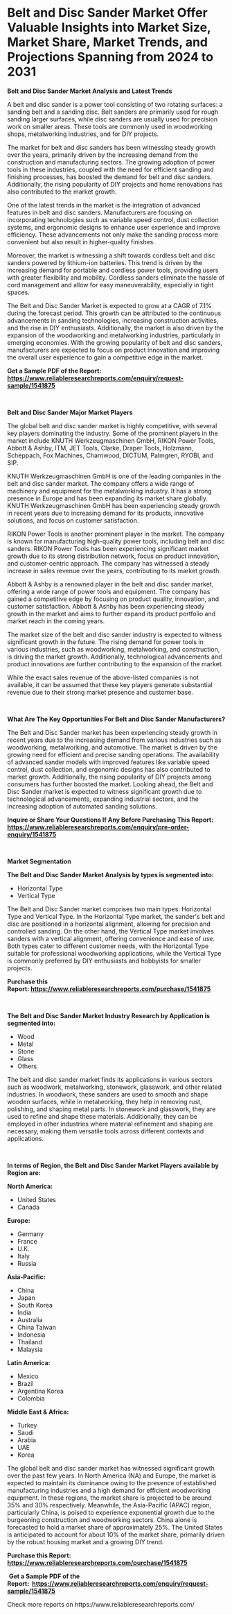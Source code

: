 <p><h1>Belt and Disc Sander Market Offer Valuable Insights into Market Size, Market Share, Market Trends, and Projections Spanning from 2024 to 2031</h1></p><p><strong>Belt and Disc Sander Market Analysis and Latest Trends</strong></p>
<p><p>A belt and disc sander is a power tool consisting of two rotating surfaces: a sanding belt and a sanding disc. Belt sanders are primarily used for rough sanding larger surfaces, while disc sanders are usually used for precision work on smaller areas. These tools are commonly used in woodworking shops, metalworking industries, and for DIY projects.</p><p>The market for belt and disc sanders has been witnessing steady growth over the years, primarily driven by the increasing demand from the construction and manufacturing sectors. The growing adoption of power tools in these industries, coupled with the need for efficient sanding and finishing processes, has boosted the demand for belt and disc sanders. Additionally, the rising popularity of DIY projects and home renovations has also contributed to the market growth.</p><p>One of the latest trends in the market is the integration of advanced features in belt and disc sanders. Manufacturers are focusing on incorporating technologies such as variable speed control, dust collection systems, and ergonomic designs to enhance user experience and improve efficiency. These advancements not only make the sanding process more convenient but also result in higher-quality finishes.</p><p>Moreover, the market is witnessing a shift towards cordless belt and disc sanders powered by lithium-ion batteries. This trend is driven by the increasing demand for portable and cordless power tools, providing users with greater flexibility and mobility. Cordless sanders eliminate the hassle of cord management and allow for easy maneuverability, especially in tight spaces.</p><p>The Belt and Disc Sander Market is expected to grow at a CAGR of 7.1% during the forecast period. This growth can be attributed to the continuous advancements in sanding technologies, increasing construction activities, and the rise in DIY enthusiasts. Additionally, the market is also driven by the expansion of the woodworking and metalworking industries, particularly in emerging economies. With the growing popularity of belt and disc sanders, manufacturers are expected to focus on product innovation and improving the overall user experience to gain a competitive edge in the market.</p></p>
<p><strong>Get a Sample PDF of the Report:&nbsp; <a href="https://www.reliableresearchreports.com/enquiry/request-sample/1541875">https://www.reliableresearchreports.com/enquiry/request-sample/1541875</a></strong></p>
<p>&nbsp;</p>
<p><strong>Belt and Disc Sander Major Market Players</strong></p>
<p><p>The global belt and disc sander market is highly competitive, with several key players dominating the industry. Some of the prominent players in the market include KNUTH Werkzeugmaschinen GmbH, RIKON Power Tools, Abbott & Ashby, ITM, JET Tools, Clarke, Draper Tools, Holzmann, Scheppach, Fox Machines, Charnwood, DICTUM, Palmgren, RYOBI, and SIP.</p><p>KNUTH Werkzeugmaschinen GmbH is one of the leading companies in the belt and disc sander market. The company offers a wide range of machinery and equipment for the metalworking industry. It has a strong presence in Europe and has been expanding its market share globally. KNUTH Werkzeugmaschinen GmbH has been experiencing steady growth in recent years due to increasing demand for its products, innovative solutions, and focus on customer satisfaction.</p><p>RIKON Power Tools is another prominent player in the market. The company is known for manufacturing high-quality power tools, including belt and disc sanders. RIKON Power Tools has been experiencing significant market growth due to its strong distribution network, focus on product innovation, and customer-centric approach. The company has witnessed a steady increase in sales revenue over the years, contributing to its market growth.</p><p>Abbott & Ashby is a renowned player in the belt and disc sander market, offering a wide range of power tools and equipment. The company has gained a competitive edge by focusing on product quality, innovation, and customer satisfaction. Abbott & Ashby has been experiencing steady growth in the market and aims to further expand its product portfolio and market reach in the coming years.</p><p>The market size of the belt and disc sander industry is expected to witness significant growth in the future. The rising demand for power tools in various industries, such as woodworking, metalworking, and construction, is driving the market growth. Additionally, technological advancements and product innovations are further contributing to the expansion of the market.</p><p>While the exact sales revenue of the above-listed companies is not available, it can be assumed that these key players generate substantial revenue due to their strong market presence and customer base.</p></p>
<p>&nbsp;</p>
<p><strong>What Are The Key Opportunities For Belt and Disc Sander Manufacturers?</strong></p>
<p><p>The Belt and Disc Sander market has been experiencing steady growth in recent years due to the increasing demand from various industries such as woodworking, metalworking, and automotive. The market is driven by the growing need for efficient and precise sanding operations. The availability of advanced sander models with improved features like variable speed control, dust collection, and ergonomic designs has also contributed to market growth. Additionally, the rising popularity of DIY projects among consumers has further boosted the market. Looking ahead, the Belt and Disc Sander market is expected to witness significant growth due to technological advancements, expanding industrial sectors, and the increasing adoption of automated sanding solutions.</p></p>
<p><strong>Inquire or Share Your Questions If Any Before Purchasing This Report: <a href="https://www.reliableresearchreports.com/enquiry/pre-order-enquiry/1541875">https://www.reliableresearchreports.com/enquiry/pre-order-enquiry/1541875</a></strong></p>
<p>&nbsp;</p>
<p><strong>Market Segmentation</strong></p>
<p><strong>The Belt and Disc Sander Market Analysis by types is segmented into:</strong></p>
<p><ul><li>Horizontal Type</li><li>Vertical Type</li></ul></p>
<p><p>The Belt and Disc Sander market comprises two main types: Horizontal Type and Vertical Type. In the Horizontal Type market, the sander's belt and disc are positioned in a horizontal alignment, allowing for precision and controlled sanding. On the other hand, the Vertical Type market involves sanders with a vertical alignment, offering convenience and ease of use. Both types cater to different customer needs, with the Horizontal Type suitable for professional woodworking applications, while the Vertical Type is commonly preferred by DIY enthusiasts and hobbyists for smaller projects.</p></p>
<p><strong>Purchase this Report:&nbsp;<a href="https://www.reliableresearchreports.com/purchase/1541875">https://www.reliableresearchreports.com/purchase/1541875</a></strong></p>
<p>&nbsp;</p>
<p><strong>The Belt and Disc Sander Market Industry Research by Application is segmented into:</strong></p>
<p><ul><li>Wood</li><li>Metal</li><li>Stone</li><li>Glass</li><li>Others</li></ul></p>
<p><p>The belt and disc sander market finds its applications in various sectors such as woodwork, metalworking, stonework, glasswork, and other related industries. In woodwork, these sanders are used to smooth and shape wooden surfaces, while in metalworking, they help in removing rust, polishing, and shaping metal parts. In stonework and glasswork, they are used to refine and shape these materials. Additionally, they can be employed in other industries where material refinement and shaping are necessary, making them versatile tools across different contexts and applications.</p></p>
<p>&nbsp;</p>
<p><strong>In terms of Region, the Belt and Disc Sander Market Players available by Region are:</strong></p>
<p>
    <p> <strong> North America: </strong>
        <ul>
            <li>United States</li>
            <li>Canada</li>
        </ul>
        </p> 
    <p> <strong> Europe: </strong>
        <ul>
            <li>Germany</li>
            <li>France</li>
            <li>U.K.</li>
            <li>Italy</li>
            <li>Russia</li>
        </ul>
        </p> 
    <p> <strong> Asia-Pacific: </strong>
        <ul>
            <li>China</li>
            <li>Japan</li>
            <li>South Korea</li>
            <li>India</li>
            <li>Australia</li>
            <li>China Taiwan</li>
            <li>Indonesia</li>
            <li>Thailand</li>
            <li>Malaysia</li>
        </ul>
        </p> 
    <p> <strong> Latin America: </strong>
        <ul>
            <li>Mexico</li>
            <li>Brazil</li>
            <li>Argentina Korea</li>
            <li>Colombia</li>
        </ul>
        </p> 
    <p> <strong> Middle East & Africa: </strong>
        <ul>
            <li>Turkey</li>
            <li>Saudi</li>
            <li>Arabia</li>
            <li>UAE</li>
            <li>Korea</li>
        </ul>
    </p>
    </p>
<p><p>The global belt and disc sander market has witnessed significant growth over the past few years. In North America (NA) and Europe, the market is expected to maintain its dominance owing to the presence of established manufacturing industries and a high demand for efficient woodworking equipment. In these regions, the market share is projected to be around 35% and 30% respectively. Meanwhile, the Asia-Pacific (APAC) region, particularly China, is poised to experience exponential growth due to the burgeoning construction and woodworking sectors. China alone is forecasted to hold a market share of approximately 25%. The United States is anticipated to account for about 10% of the market share, primarily driven by the robust housing market and a growing DIY trend.</p></p>
<p><strong>Purchase this Report: <a href="https://www.reliableresearchreports.com/purchase/1541875">https://www.reliableresearchreports.com/purchase/1541875</a></strong></p>
<p>&nbsp;<strong>Get a Sample PDF of the Report:&nbsp;&nbsp;<a href="https://www.reliableresearchreports.com/enquiry/request-sample/1541875">https://www.reliableresearchreports.com/enquiry/request-sample/1541875</a></strong></p>
<p><strong></strong></p>
<p>Check more reports on https://www.reliableresearchreports.com/</p>